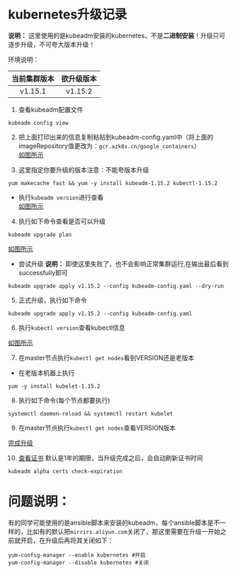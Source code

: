 # kubernetes升级记录
**说明：** 这里使用的是kubeadm安装的kubernetes，不是**二进制安装**！升级只可逐步升级，不可夸大版本升级！

环境说明：

|当前集群版本|欲升级版本|
|:--:|:--:|
|v1.15.1|v1.15.2|

1. 查看kubeadm配置文件
```
kubeadm config view
```
2. 把上面打印出来的信息复制粘贴到kubeadm-config.yaml中（将上面的imageRepository值更改为：`gcr.azk8s.cn/google_containers`）\
[如图所示](https://i.loli.net/2019/09/10/Wg8hB5fpDkcjbix.png)

3. 这里指定你要升级的版本注意：不能夸版本升级
```
yum makecache fast && yum -y install kubeadm-1.15.2 kubectl-1.15.2
```
- 执行``kubeadm version``进行查看 \
[如图所示](https://i.loli.net/2019/09/12/Jrd1alqR4P3psQK.png)

4. 执行如下命令查看是否可以升级
```
kubeadm upgrade plan
```
[如图所示](https://i.loli.net/2019/09/10/9RDFXGd1qProzhU.png)
- 尝试升级 **说明：** 即使这里失败了，也不会影响正常集群运行,在输出最后看到successfully即可
```
kubeadm upgrade apply v1.15.2 --config kubeadm-config.yaml --dry-run
```
5. 正式升级，执行如下命令
```
kubeadm upgrade apply v1.15.2 --config kubeadm-config.yaml
```
6. 执行```kubectl version```查看kubectl信息

[如图所示](https://i.loli.net/2019/09/10/jMkT98YBe7pXlKP.png)

7. 在master节点执行```kubectl get nodes```看到VERSION还是老版本
- 在老版本机器上执行
```
yum -y install kubelet-1.15.2
```
8. 执行如下命令(每个节点都要执行)
```
systemctl daemon-reload && systemctl restart kubelet
```
9. 在master节点执行```kubectl get nodes```查看VERSION版本

[完成升级](https://i.loli.net/2019/09/10/KcC3modNzJQ9B6q.png)

10. [查看证书](https://i.loli.net/2019/09/11/3pvWmrljuqQib58.png) 
默认是1年的期限，当升级完成之后，会自动刷新证书时间
```
kubeadm alpha certs check-expiration
```
# 问题说明：
有的同学可能使用的是ansible脚本来安装的kubeadm，每个ansible脚本是不一样的，比如有的默认把``mirrirs.aliyun.com``关闭了，那这里需要在升级一开始之前就开启，在升级后再将其关闭如下：
```
yum-config-manager --enable kubernetes #开启
yum-config-manager --disable kubernetes #关闭
```
